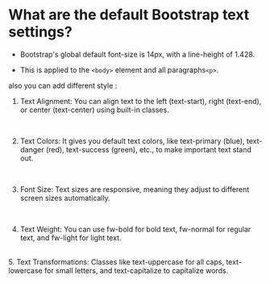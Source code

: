# What are the default Bootstrap text settings?

- Bootstrap's global default font-size is 14px, with a line-height of 1.428.

- This is applied to the `<body>` element and all paragraphs`<p>`.

also you can add different style :

1. Text Alignment: 
You can align text to the left (text-start), right (text-end), or center (text-center) using built-in classes.
<br>

2. Text Colors: 
It gives you default text colors, like text-primary (blue), text-danger (red), text-success (green), etc., to make important text stand out.
<br>

3. Font Size: 
Text sizes are responsive, meaning they adjust to different screen sizes automatically.
<br>

4. Text Weight: 
You can use fw-bold for bold text, fw-normal for regular text, and fw-light for light text.
<br>
5. Text Transformations: 
Classes like text-uppercase for all caps, text-lowercase for small letters, and text-capitalize to capitalize words.